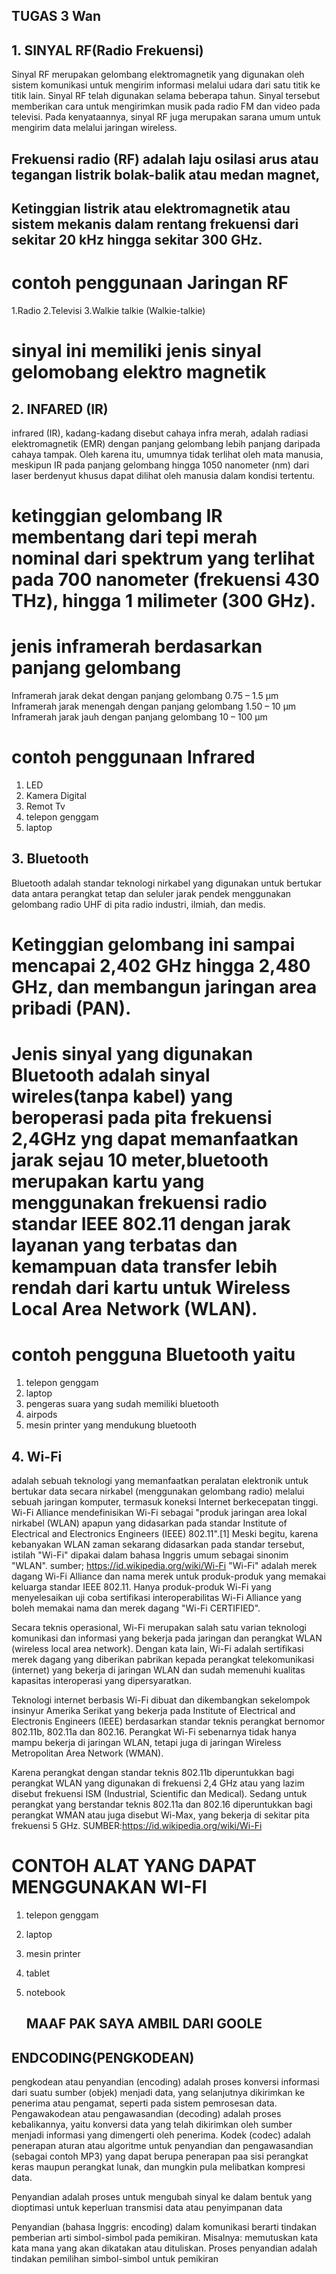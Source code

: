 ## TUGAS 3 Wan

## 1. SINYAL RF(Radio Frekuensi)
  Sinyal RF merupakan gelombang elektromagnetik yang digunakan oleh sistem komunikasi untuk mengirim informasi melalui udara dari satu titik ke titik lain. Sinyal RF telah digunakan selama beberapa tahun. Sinyal tersebut memberikan cara untuk mengirimkan musik pada radio FM dan video pada televisi. Pada kenyataannya, sinyal RF juga merupakan sarana umum untuk mengirim data melalui jaringan wireless.
  ## Frekuensi radio (RF) adalah laju osilasi arus atau tegangan listrik bolak-balik atau medan magnet,
  ## Ketinggian listrik atau elektromagnetik atau sistem mekanis dalam rentang frekuensi dari sekitar 20 kHz hingga sekitar 300 GHz.
# contoh penggunaan Jaringan RF
 1.Radio
 2.Televisi 
 3.Walkie talkie (Walkie-talkie)
# sinyal ini memiliki jenis sinyal gelomobang elektro magnetik

## 2. INFARED (IR)
  infrared (IR), kadang-kadang disebut cahaya infra merah, adalah radiasi elektromagnetik (EMR) dengan panjang gelombang lebih panjang daripada cahaya tampak. Oleh karena itu, umumnya tidak terlihat oleh mata manusia, meskipun IR pada panjang gelombang hingga 1050 nanometer (nm) dari laser berdenyut khusus dapat dilihat oleh manusia dalam kondisi tertentu. 
  # ketinggian gelombang IR membentang dari tepi merah nominal dari spektrum yang terlihat pada 700 nanometer (frekuensi 430 THz), hingga 1 milimeter (300 GHz). 
  # jenis inframerah berdasarkan panjang gelombang
Inframerah jarak dekat dengan panjang gelombang 0.75 – 1.5 µm                
Inframerah jarak menengah dengan panjang gelombang 1.50 – 10 µm
Inframerah jarak jauh dengan panjang gelombang 10 – 100 µm
# contoh penggunaan Infrared
 1. LED
 2. Kamera Digital
 3. Remot Tv
 4. telepon genggam
 5. laptop
 
## 3. Bluetooth
  Bluetooth adalah standar teknologi nirkabel yang digunakan untuk bertukar data antara perangkat tetap dan seluler jarak pendek menggunakan gelombang radio UHF di pita radio industri, ilmiah, dan medis.
 # Ketinggian gelombang ini sampai mencapai 2,402 GHz hingga 2,480 GHz, dan membangun jaringan area pribadi (PAN).
 # Jenis sinyal yang digunakan Bluetooth adalah sinyal wireles(tanpa kabel) yang beroperasi pada pita frekuensi 2,4GHz yng dapat memanfaatkan jarak sejau 10 meter,bluetooth merupakan kartu yang menggunakan frekuensi radio standar IEEE 802.11 dengan jarak layanan yang terbatas dan kemampuan data transfer lebih rendah dari kartu untuk Wireless Local Area Network (WLAN).

# contoh pengguna Bluetooth yaitu
 1. telepon genggam
 2. laptop
 3. pengeras suara yang sudah memiliki bluetooth
 4. airpods
 5. mesin printer yang mendukung bluetooth
 
## 4. Wi-Fi
 adalah sebuah teknologi yang memanfaatkan peralatan elektronik untuk bertukar data secara nirkabel (menggunakan gelombang radio) melalui sebuah jaringan komputer, termasuk koneksi Internet berkecepatan tinggi. Wi-Fi Alliance mendefinisikan Wi-Fi sebagai "produk jaringan area lokal nirkabel (WLAN) apapun yang didasarkan pada standar Institute of Electrical and Electronics Engineers (IEEE) 802.11".[1] Meski begitu, karena kebanyakan WLAN zaman sekarang didasarkan pada standar tersebut, istilah "Wi-Fi" dipakai dalam bahasa Inggris umum sebagai sinonim "WLAN". sumber; https://id.wikipedia.org/wiki/Wi-Fi
"Wi-Fi" adalah merek dagang Wi-Fi Alliance dan nama merek untuk produk-produk yang memakai keluarga standar IEEE 802.11. Hanya produk-produk Wi-Fi yang menyelesaikan uji coba sertifikasi interoperabilitas Wi-Fi Alliance yang boleh memakai nama dan merek dagang "Wi-Fi CERTIFIED".

Secara teknis operasional, Wi-Fi merupakan salah satu varian teknologi komunikasi dan informasi yang bekerja pada jaringan dan perangkat WLAN (wireless local area network). Dengan kata lain, Wi-Fi adalah sertifikasi merek dagang yang diberikan pabrikan kepada perangkat telekomunikasi (internet) yang bekerja di jaringan WLAN dan sudah memenuhi kualitas kapasitas interoperasi yang dipersyaratkan.

Teknologi internet berbasis Wi-Fi dibuat dan dikembangkan sekelompok insinyur Amerika Serikat yang bekerja pada Institute of Electrical and Electronis Engineers (IEEE) berdasarkan standar teknis perangkat bernomor 802.11b, 802.11a dan 802.16. Perangkat Wi-Fi sebenarnya tidak hanya mampu bekerja di jaringan WLAN, tetapi juga di jaringan Wireless Metropolitan Area Network (WMAN).

Karena perangkat dengan standar teknis 802.11b diperuntukkan bagi perangkat WLAN yang digunakan di frekuensi 2,4 GHz atau yang lazim disebut frekuensi ISM (Industrial, Scientific dan Medical). Sedang untuk perangkat yang berstandar teknis 802.11a dan 802.16 diperuntukkan bagi perangkat WMAN atau juga disebut Wi-Max, yang bekerja di sekitar pita frekuensi 5 GHz. SUMBER:https://id.wikipedia.org/wiki/Wi-Fi

# CONTOH ALAT YANG DAPAT MENGGUNAKAN WI-FI
 1. telepon genggam
 2. laptop
 3. mesin printer
 4. tablet
 5. notebook 
 
 
      ## MAAF PAK SAYA AMBIL DARI GOOLE 
 

 ## ENDCODING(PENGKODEAN)
   pengkodean atau penyandian (encoding) adalah proses konversi informasi dari suatu sumber (objek) menjadi data, yang selanjutnya dikirimkan ke penerima atau pengamat, seperti pada sistem pemrosesan data. Pengawakodean atau pengawasandian (decoding) adalah proses kebalikannya, yaitu konversi data yang telah dikirimkan oleh sumber menjadi informasi yang dimengerti oleh penerima. Kodek (codec) adalah penerapan aturan atau algoritme untuk penyandian dan pengawasandian (sebagai contoh MP3) yang dapat berupa penerapan paa sisi perangkat keras maupun perangkat lunak, dan mungkin pula melibatkan kompresi data.

Penyandian adalah proses untuk mengubah sinyal ke dalam bentuk yang dioptimasi untuk keperluan transmisi data atau penyimpanan data

Penyandian (bahasa Inggris: encoding) dalam komunikasi berarti tindakan pemberian arti simbol-simbol pada pemikiran. Misalnya: memutuskan kata kata mana yang akan dikatakan atau dituliskan. Proses penyandian adalah tindakan pemilihan simbol-simbol untuk pemikiran 
 

 
